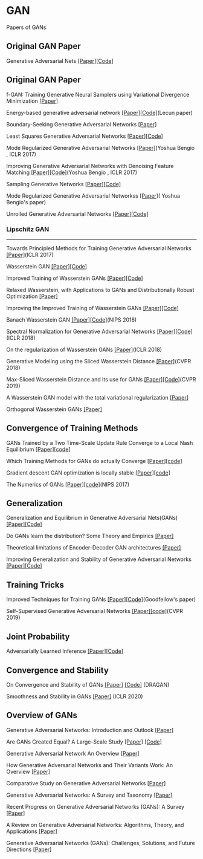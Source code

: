 # GAN
Papers of GANs

Original GAN Paper
--------------------------------------------
Generative Adversarial Nets [[Paper]](https://arxiv.org/abs/1406.2661)[[Code]](https://github.com/goodfeli/adversarial)

Original GAN Paper
--------------------------------------------
f-GAN: Training Generative Neural Samplers using Variational Divergence Minimization [[Paper]](https://arxiv.org/pdf/1606.00709)

Energy-based generative adversarial network [[Paper]](https://arxiv.org/pdf/1609.03126v2)[[Code]](https://github.com/buriburisuri/ebgan)(Lecun paper)

Boundary-Seeking Generative Adversarial Networks [[Paper]](https://arxiv.org/abs/1702.08431)

Least Squares Generative Adversarial Networks [[Paper]](https://arxiv.org/abs/1611.04076)[[Code]](https://github.com/pfnet-research/chainer-LSGAN)

Mode Regularized Generative Adversarial Networks [[Paper]](https://openreview.net/pdf?id=HJKkY35le)(Yoshua Bengio , ICLR 2017)

Improving Generative Adversarial Networks with Denoising Feature Matching [[Paper]](https://openreview.net/pdf?id=S1X7nhsxl)[[Code]](https://github.com/hvy/chainer-gan-denoising-feature-matching)(Yoshua Bengio , ICLR 2017)

Sampling Generative Networks [[Paper]](https://arxiv.org/abs/1609.04468)[[Code]](https://github.com/dribnet/plat)

Mode Regularized Generative Adversarial Networkss [[Paper]](https://arxiv.org/abs/1612.02136)( Yoshua Bengio's paper)

Unrolled Generative Adversarial Networks [[Paper]](https://arxiv.org/abs/1611.02163)[[Code]](https://github.com/poolio/unrolled_gan)

### Lipschitz GAN
--------------------------------------------
Towards Principled Methods for Training Generative Adversarial Networks [[Paper]](http://openreview.net/forum?id=Hk4_qw5xe)(ICLR 2017)

Wasserstein GAN [[Paper]](https://arxiv.org/abs/1701.07875)[[Code]](https://github.com/martinarjovsky/WassersteinGAN)

Improved Training of Wasserstein GANs [[Paper]](https://arxiv.org/abs/1704.00028)[[Code]](https://github.com/igul222/improved_wgan_training)

Relaxed Wasserstein, with Applications to GANs and Distributionally Robust Optimization [[Paper]](https://arxiv.org/pdf/1705.07164)

Improving the Improved Training of Wasserstein GANs [[Paper]](https://arxiv.org/abs/1803.01541)[[Code]](https://github.com/biuyq/CT-GAN)

Banach Wasserstein GAN [[Paper]](https://arxiv.org/pdf/1806.06621v2)[[Code]](https://github.com/adler-j/bwgan)(NIPS 2018)

Spectral Normalization for Generative Adversarial Networks [[Paper]](https://openreview.net/forum?id=B1QRgziT-)[[Code]](https://github.com/minhnhat93/tf-SNDCGAN)(ICLR 2018)

On the regularization of Wasserstein GANs [[Paper]](https://openreview.net/pdf?id=B1hYRMbCW)(ICLR 2018)

Generative Modeling using the Sliced Wasserstein Distance [[Paper]](http://openaccess.thecvf.com/content_cvpr_2018/papers/Deshpande_Generative_Modeling_Using_CVPR_2018_paper.pdf)(CVPR 2018)

Max-Sliced Wasserstein Distance and its use for GANs [[Paper]](http://openaccess.thecvf.com/content_CVPR_2019/papers/Deshpande_Max-Sliced_Wasserstein_Distance_and_Its_Use_for_GANs_CVPR_2019_paper.pdf)[[Code]](https://github.com/ishansd/swg)(CVPR 2019)

A Wasserstein GAN model with the total variational regularization [[Paper]](https://arxiv.org/pdf/1812.00810)

Orthogonal Wasserstein GANs [[Paper]](https://arxiv.org/abs/1911.13060)

Convergence of Training Methods
--------------------------------------------
GANs Trained by a Two Time-Scale Update Rule Converge to a Local Nash Equilibrium [[Paper]](https://arxiv.org/abs/1706.08500)[[code]](https://github.com/bioinf-jku/TTUR)

Which Training Methods for GANs do actually Converge [[Paper]](https://arxiv.org/pdf/1801.04406)[[code]](https://github.com/LMescheder/GAN_stability)

Gradient descent GAN optimization is locally stable [[Paper]](https://arxiv.org/abs/1706.04156)[[code]](https://github.com/locuslab/gradient_regularized_gan)

The Numerics of GANs [[Paper]](https://arxiv.org/abs/1705.10461)[[code]](https://github.com/LMescheder/TheNumericsOfGANs)(NIPS 2017)

Generalization
--------------------------------------------
Generalization and Equilibrium in Generative Adversarial Nets(GANs) [[Paper]](https://arxiv.org/pdf/1703.00573)[[Code]](https://github.com/PrincetonML/MIX-plus-GANs)

Do GANs learn the distribution? Some Theory and Empirics [[Paper]](https://openreview.net/pdf?id=BJehNfW0-)

Theoretical limitations of Encoder-Decoder GAN architectures [[Paper]](https://arxiv.org/pdf/1703.00573)

Improving Generalization and Stability of Generative Adversarial Networks [[Paper]](https://arxiv.org/pdf/1902.03984)[[Code]](https://github.com/htt210/GeneralizationAndStabilityInGANs)

Training Tricks
--------------------------------------------
Improved Techniques for Training GANs [[Paper]](https://arxiv.org/abs/1606.03498)[[Code]](https://github.com/openai/improved-gan)(Goodfellow's paper)

Self-Supervised Generative Adversarial Networks [[Paper]](https://arxiv.org/abs/1811.11212)[[code]](https://github.com/google/compare_gan)(CVPR 2019)

Joint Probability
--------------------------------------------
Adversarially Learned Inference [[Paper]](https://arxiv.org/abs/1606.00704)[[Code]](https://github.com/IshmaelBelghazi/ALI)

Convergence and Stability
--------------------------------------------
On Convergence and Stability of GANs [[Paper]](https://arxiv.org/abs/1705.07215) [[Code]](https://github.com/kodalinaveen3/DRAGAN) (DRAGAN)

Smoothness and Stability in GANs [[Paper]](https://openreview.net/forum?id=HJeOekHKwr) (ICLR 2020)

Overview of GANs
--------------------------------------------
Generative Adversarial Networks: Introduction and Outlook [[Paper]](https://ieeexplore.ieee.org/document/8039016)

Are GANs Created Equal? A Large-Scale Study [[Paper]](https://arxiv.org/abs/1711.10337) [[Code]](goo.gl/G8kf5J)

Generative Adversarial Network An Overview [[Paper]](https://arxiv.org/abs/1710.07035)

How Generative Adversarial Networks and Their Variants Work: An Overview [[Paper]](https://arxiv.org/abs/1711.05914)

Comparative Study on Generative Adversarial Networks [[Paper]](https://arxiv.org/pdf/1801.04271)

Generative Adversarial Networks: A Survey and Taxonomy [[Paper]](https://arxiv.org/abs/1906.01529)

Recent Progress on Generative Adversarial Networks (GANs): A Survey [[Paper]](https://ieeexplore.ieee.org/document/8667290)

A Review on Generative Adversarial Networks: Algorithms, Theory, and Applications [[Paper]](https://arxiv.org/abs/2001.06937)

Generative Adversarial Networks (GANs): Challenges, Solutions, and Future Directions [[Paper]](https://arxiv.org/abs/2005.00065)

